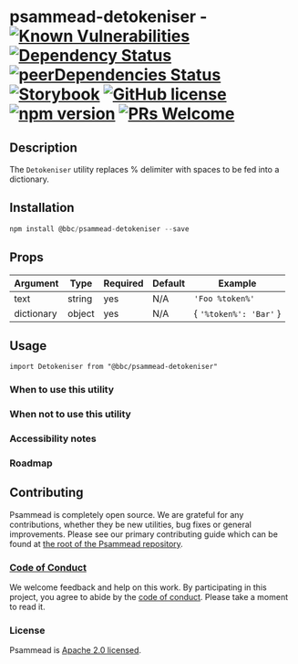 # psammead-detokeniser - [![Known Vulnerabilities](https://snyk.io/test/github/bbc/psammead/badge.svg?targetFile=packages%2Fcomponents%2Fpsammead-detokeniser%2Fpackage.json)](https://snyk.io/test/github/bbc/psammead?targetFile=packages%2Fcomponents%2Fpsammead-detokeniser%2Fpackage.json) [![Dependency Status](https://david-dm.org/bbc/psammead.svg?path=packages/components/psammead-detokeniser)](https://david-dm.org/bbc/psammead?path=packages/components/psammead-detokeniser) [![peerDependencies Status](https://david-dm.org/bbc/psammead/peer-status.svg?path=packages/components/psammead-detokeniser)](https://david-dm.org/bbc/psammead?path=packages/components/psammead-detokeniser&type=peer) [![Storybook](https://raw.githubusercontent.com/storybooks/brand/master/badge/badge-storybook.svg?sanitize=true)](https://bbc.github.io/psammead/?path=/story/detokeniser--containing-image) [![GitHub license](https://img.shields.io/badge/license-Apache%202.0-blue.svg)](https://github.com/bbc/psammead/blob/latest/LICENSE) [![npm version](https://img.shields.io/npm/v/@bbc/psammead-detokeniser.svg)](https://www.npmjs.com/package/@bbc/psammead-detokeniser) [![PRs Welcome](https://img.shields.io/badge/PRs-welcome-brightgreen.svg)](https://github.com/bbc/psammead/blob/latest/CONTRIBUTING.md)

## Description

The `Detokeniser` utility replaces % delimiter with spaces to be fed into a dictionary.

## Installation

```jsx
npm install @bbc/psammead-detokeniser --save
```

## Props

| Argument  | Type | Required | Default | Example |
| --------- | ---- | -------- | ------- | ------- |
| text | string | yes | N/A | `'Foo %token%'` |
| dictionary | object | yes | N/A | { `'%token%': 'Bar'` } |

## Usage

<!-- Description of the utility usage -->

```
import Detokeniser from "@bbc/psammead-detokeniser"
```

### When to use this utility

<!-- Description of the where the utility can be used -->

### When not to use this utility

<!-- Description of the where the utility shouldn't can be used -->

### Accessibility notes

<!-- Information about accessibility for this utility -->

### Roadmap

<!-- Known future changes of the utility -->

## Contributing

Psammead is completely open source. We are grateful for any contributions, whether they be new utilities, bug fixes or general improvements. Please see our primary contributing guide which can be found at [the root of the Psammead repository](https://github.com/bbc/psammead/blob/latest/CONTRIBUTING.md).

### [Code of Conduct](https://github.com/bbc/psammead/blob/latest/CODE_OF_CONDUCT.md)

We welcome feedback and help on this work. By participating in this project, you agree to abide by the [code of conduct](https://github.com/bbc/psammead/blob/latest/CODE_OF_CONDUCT.md). Please take a moment to read it.

### License

Psammead is [Apache 2.0 licensed](https://github.com/bbc/psammead/blob/latest/LICENSE).
